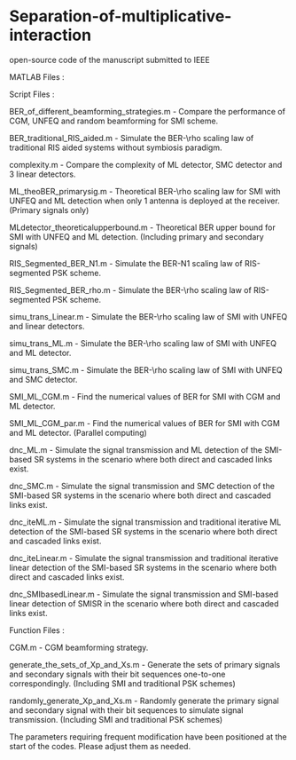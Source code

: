 # Separation-of-multiplicative-interaction
open-source code of the manuscript submitted to IEEE

MATLAB Files :

Script Files :

BER_of_different_beamforming_strategies.m - Compare the performance of CGM, UNFEQ and random beamforming for SMI scheme.

BER_traditional_RIS_aided.m - Simulate the BER-\rho scaling law of traditional RIS aided systems without symbiosis paradigm.

complexity.m - Compare the complexity of ML detector, SMC detector and 3 linear detectors.

ML_theoBER_primarysig.m - Theoretical BER-\rho scaling law for SMI with UNFEQ and ML detection when only 1 antenna is deployed at the receiver. (Primary signals only)

MLdetector_theoreticalupperbound.m - Theoretical BER upper bound for SMI with UNFEQ and ML detection. (Including primary and secondary signals)

RIS_Segmented_BER_N1.m - Simulate the BER-N1 scaling law of RIS-segmented PSK scheme.

RIS_Segmented_BER_rho.m - Simulate the BER-\rho scaling law of RIS-segmented PSK scheme.

simu_trans_Linear.m - Simulate the BER-\rho scaling law of SMI with UNFEQ and linear detectors.

simu_trans_ML.m - Simulate the BER-\rho scaling law of SMI with UNFEQ and ML detector.

simu_trans_SMC.m - Simulate the BER-\rho scaling law of SMI with UNFEQ and SMC detector.

SMI_ML_CGM.m - Find the numerical values of BER for SMI with CGM and ML detector.

SMI_ML_CGM_par.m - Find the numerical values of BER for SMI with CGM and ML detector. (Parallel computing)

dnc_ML.m - Simulate the signal transmission and ML detection of the SMI-based SR systems in the scenario where both direct and cascaded links exist.

dnc_SMC.m - Simulate the signal transmission and SMC detection of the SMI-based SR systems in the scenario where both direct and cascaded links exist.

dnc_iteML.m - Simulate the signal transmission and traditional iterative ML detection of the SMI-based SR systems in the scenario where both direct and cascaded links exist.

dnc_iteLinear.m - Simulate the signal transmission and traditional iterative linear detection of the SMI-based SR systems in the scenario where both direct and cascaded links exist.

dnc_SMIbasedLinear.m - Simulate the signal transmission and SMI-based linear detection of SMISR in the scenario where both direct and cascaded links exist.



Function Files :

CGM.m - CGM beamforming strategy.

generate_the_sets_of_Xp_and_Xs.m - Generate the sets of primary signals and secondary signals with their bit sequences one-to-one correspondingly. (Including SMI and traditional PSK schemes)

randomly_generate_Xp_and_Xs.m - Randomly generate the primary signal and secondary signal with their bit sequences to simulate signal transmission. (Including SMI and traditional PSK schemes)



The parameters requiring frequent modification have been positioned at the start of the codes. Please adjust them as needed.
